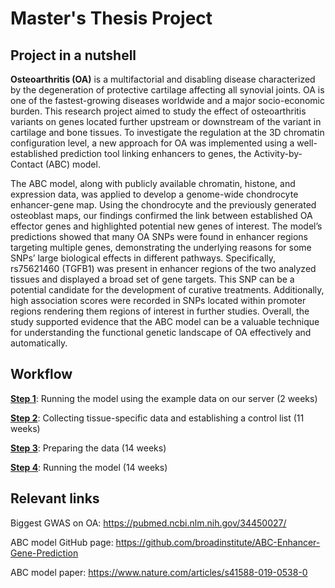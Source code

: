 # Master's Thesis Project

## Project in a nutshell

**Osteoarthritis (OA)** is a multifactorial and disabling disease characterized by the degeneration of protective cartilage affecting all synovial joints. OA is one of the fastest-growing diseases worldwide and a major socio-economic burden. This research project aimed to study the effect of osteoarthritis variants on genes located further upstream or downstream of the variant in cartilage and bone tissues. To investigate the regulation at the 3D chromatin configuration level, a new approach for OA was implemented using a well-established prediction tool linking enhancers to genes, the Activity-by-Contact (ABC) model. 

The ABC model, along with publicly available chromatin, histone, and expression data, was applied to develop a genome-wide chondrocyte enhancer-gene map. Using the chondrocyte and the previously generated osteoblast maps, our findings confirmed the link between established OA effector genes and highlighted potential new genes of interest. The model’s predictions showed that many OA SNPs were found in enhancer regions targeting multiple genes, demonstrating the underlying reasons for some SNPs’ large biological effects in different pathways. Specifically, rs75621460 (TGFB1) was present in enhancer regions of the two analyzed tissues and displayed a broad set of gene targets. This SNP can be a potential candidate for the development of curative treatments. Additionally, high association scores were recorded in SNPs located within promoter regions rendering them regions of interest in further studies. Overall, the study supported evidence that the ABC model can be a valuable technique for understanding the functional genetic landscape of OA effectively and automatically.

## Workflow

**[Step 1](https://github.com/ssaafi/OA_GWAS/tree/main/step_1)**: Running the model using the example data on our server (2 weeks)

**[Step 2](https://github.com/ssaafi/OA_GWAS/tree/main/step_2)**: Collecting tissue-specific data and establishing a control list (11 weeks)

**[Step 3](https://github.com/ssaafi/OA_GWAS/tree/main/step_3)**: Preparing the data (14 weeks)

**[Step 4](https://github.com/ssaafi/OA_GWAS/tree/main/step_4)**: Running the model (14 weeks)

## Relevant links

Biggest GWAS on OA: https://pubmed.ncbi.nlm.nih.gov/34450027/

ABC model GitHub page: https://github.com/broadinstitute/ABC-Enhancer-Gene-Prediction

ABC model paper: https://www.nature.com/articles/s41588-019-0538-0
